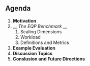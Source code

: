
<!-- .element style="font-size: 1.1em; left: -370px"; line-height: 00% -->

## Agenda
<!-- .element style="font-size: 2.11em" -->

1. __Motivation__
2. __ _The EQP Benchmark_ __
    1. Scaling Dimensions
    1. Workload
    2. Definitions and Metrics
3. __Example Evaluation__
4. __Discussion Topics__
6. __Conslusion and Future Directions__
